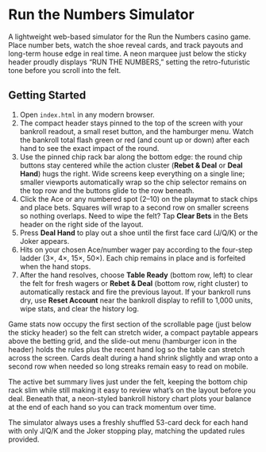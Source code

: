 # Run the Numbers Simulator

A lightweight web-based simulator for the Run the Numbers casino game. Place number bets, watch the shoe reveal cards, and track payouts and long-term house edge in real time. A neon marquee just below the sticky header proudly displays “RUN THE NUMBERS,” setting the retro-futuristic tone before you scroll into the felt.

## Getting Started

1. Open `index.html` in any modern browser.
2. The compact header stays pinned to the top of the screen with your bankroll readout, a small reset button, and the hamburger menu. Watch the bankroll total flash green or red (and count up or down) after each hand to see the exact impact of the round.
3. Use the pinned chip rack bar along the bottom edge: the round chip buttons stay centered while the action cluster (**Rebet & Deal** or **Deal Hand**) hugs the right. Wide screens keep everything on a single line; smaller viewports automatically wrap so the chip selector remains on the top row and the buttons glide to the row beneath.
4. Click the Ace or any numbered spot (2–10) on the playmat to stack chips and place bets. Squares will wrap to a second row on smaller screens so nothing overlaps. Need to wipe the felt? Tap **Clear Bets** in the Bets header on the right side of the layout.
5. Press **Deal Hand** to play out a shoe until the first face card (J/Q/K) or the Joker appears.
6. Hits on your chosen Ace/number wager pay according to the four-step ladder (3×, 4×, 15×, 50×). Each chip remains in place and is forfeited when the hand stops.
7. After the hand resolves, choose **Table Ready** (bottom row, left) to clear the felt for fresh wagers or **Rebet & Deal** (bottom row, right cluster) to automatically restack and fire the previous layout. If your bankroll runs dry, use **Reset Account** near the bankroll display to refill to 1,000 units, wipe stats, and clear the history log.

Game stats now occupy the first section of the scrollable page (just below the sticky header) so the felt can stretch wider, a compact paytable appears above the betting grid, and the slide-out menu (hamburger icon in the header) holds the rules plus the recent hand log so the table can stretch across the screen. Cards dealt during a hand shrink slightly and wrap onto a second row when needed so long streaks remain easy to read on mobile.

The active bet summary lives just under the felt, keeping the bottom chip rack slim while still making it easy to review what’s on the layout before you deal. Beneath that, a neon-styled bankroll history chart plots your balance at the end of each hand so you can track momentum over time.

The simulator always uses a freshly shuffled 53-card deck for each hand with only J/Q/K and the Joker stopping play, matching the updated rules provided.
